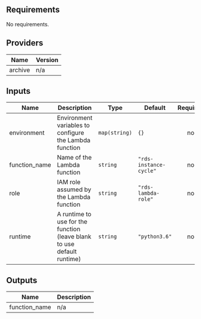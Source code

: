 ## Requirements

No requirements.

## Providers

| Name | Version |
|------|---------|
| archive | n/a |

## Inputs

| Name | Description | Type | Default | Required |
|------|-------------|------|---------|:--------:|
| environment | Environment variables to configure the Lambda function | `map(string)` | `{}` | no |
| function\_name | Name of the Lambda function | `string` | `"rds-instance-cycle"` | no |
| role | IAM role assumed by the Lambda function | `string` | `"rds-lambda-role"` | no |
| runtime | A runtime to use for the function (leave blank to use default runtime) | `string` | `"python3.6"` | no |

## Outputs

| Name | Description |
|------|-------------|
| function\_name | n/a |


